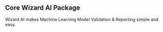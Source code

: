 ## Core Wizard AI Package

Wizard AI makes Machine Learning Model Validation & Reporting simple and easy.

